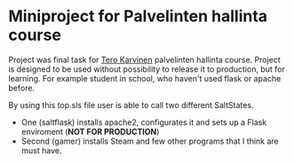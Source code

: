 # Miniproject for Palvelinten hallinta course
Project was final task for [Tero Karvinen](https://terokarvinen.com) palvelinten hallinta course.
Project is designed to be used without possibility to release it to production, but for learning.
For example student in school, who haven't used flask or apache before.

By using this top.sls file user is able to call two different SaltStates.
- One (saltflask) installs apache2, configurates it and sets up a Flask enviroment (__NOT FOR PRODUCTION__)
- Second (gamer) installs Steam and few other programs that I think are must have.


